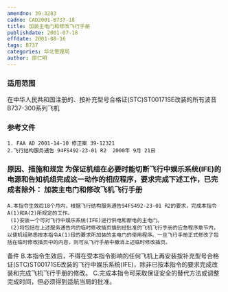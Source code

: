 ```yaml
---
amendno: 39-3283
cadno: CAD2001-B737-18
title: 加装主电门和修改飞行手册
publishdate: 2001-07-18
effdate: 2001-08-16
tags: B737
categories: 华北管理局
author: 邵仁明
---
```


### 适用范围 
在中华人民共和国注册的、按补充型号合格证(STC)ST00171SE改装的所有波音B737-300系列飞机

<!--more-->
### 参考文件
    1. FAA AD 2001-14-10 修正案 39-12321
    2.飞行结构服务通告 94FS492-23-01 R2  2000年 9月 21日

### 原因、措施和规定 为保证机组在必要时能切断飞行中娱乐系统(IFE)的电源和告知机组完成这一动作的相应程序，要求完成下述工作，已完成者除外：     加装主电门和修改飞机飞行手册 
    A.本指令生效后18个月内，根据飞行结构服务通告94FS492-23-01 R2的要求，完成本指令A(1)和A(2)所规定的工作。 
     (1)安装一个可对飞行中娱乐系统(IFE)进行供电和断电的主电门。 
     (2)将包括在上述服务通告内的临时修改插页插到经批准的飞机飞行手册的应急程序章节内，以使机组熟悉按本指令A(1)段的要求所加装的主电门的使用程序。一旦飞行手册正式修改了包括在临时修改插页中的内容，则可从飞行手册中撤消上述临时修改插页。 

  
备件 
    B.本指令生效后，不得在受本指令影响的任何飞机上再安装按补充型号合格证(STC)ST00171SE改装的飞行中娱乐系统(IFE)，除非已按本指令的要求完成改装和完成飞机飞行手册的修改。 
    C.完成本指令可采取保证安全的替代方法或调整完成时间，但必须得到适航当局的批准。

